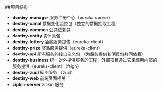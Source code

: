 ##项目结构
- **destiny-manager** 服务注册中心（eureka-server）
- **destiny-canal** 数据变化监控包（独立的数据抽取工程）
- **destiny-common** 公共依赖包 
- **destiny-entity** 实体类包
- **destiny-lottery** 抽奖服务提供（eureka-client）
- **destiny-prize** 奖品服务提供（eureka-client）
- **destiny-api** 所有服务的接口定义包 （为服务提供和消费包共同依赖）
- **destiny-business**  统一对外提供服务的工程，外部项目通过它来调用内部的服务提供（eureka-client）（feign）
- **destiny-zuul** 网关服务 （zuul）
- **destiny-web** 前端页面相关 
- **zipkin-server** zipkin 服务 